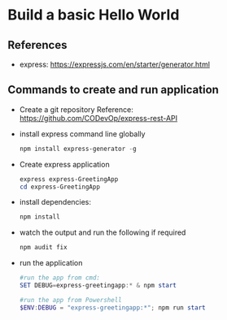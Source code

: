 
# Build a basic Hello World
## References
* express:  https://expressjs.com/en/starter/generator.html

## Commands to create and run application
* Create a git repository Reference: https://github.com/CODevOp/express-rest-API
* install express command line globally

    ``` Powershell
    npm install express-generator -g
    ```
* Create express application
    ``` Powershell
    express express-GreetingApp
    cd express-GreetingApp
    ```

* install dependencies:
    ``` Powershell
    npm install
    ```

* watch the output and run the following if required
    ``` Powershell
    npm audit fix
    ```

* run the application    
    ``` Powershell
    #run the app from cmd:
    SET DEBUG=express-greetingapp:* & npm start
    
    #run the app from Powershell
    $ENV:DEBUG = "express-greetingapp:*"; npm run start
    ```
